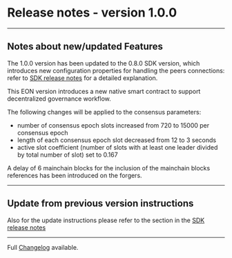 # Release notes - version 1.0.0
---

## Notes about new/updated Features
The 1.0.0 version has been updated to the 0.8.0 SDK version, which introduces new configuration properties for handling the peers connections: refer to [SDK release notes](https://github.com/HorizenOfficial/Sidechains-SDK/tree/master/doc/release/0.8.0.md) for a detailed explanation.

This EON version introduces a new native smart contract to support decentralized governance workflow.

The following changes will be applied to the consensus parameters:
- number of consensus epoch slots increased from 720 to 15000 per consensus epoch
- length of each consensus epoch slot decreased from 12 to 3 seconds
- active slot coefficient (number of slots with at least one leader divided by total number of slot) set to 0.167

A delay of 6 mainchain blocks for the inclusion of the  mainchain blocks references has been introduced on the forgers.


---
## Update from previous version instructions 
Also for the update instructions please refer to the section in the [SDK release notes](https://github.com/HorizenOfficial/Sidechains-SDK/tree/master/doc/release/0.8.0.md)

---
Full [Changelog](/CHANGELOG.md) available.